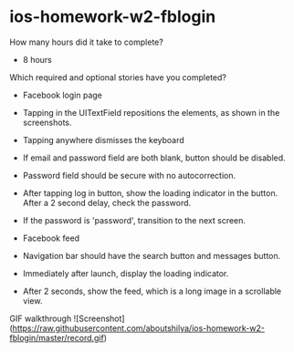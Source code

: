 ios-homework-w2-fblogin
=======================
How many hours did it take to complete?
* 8 hours

Which required and optional stories have you completed?
* Facebook login page
* Tapping in the UITextField repositions the elements, as shown in the screenshots.
* Tapping anywhere dismisses the keyboard
* If email and password field are both blank, button should be disabled.
* Password field should be secure with no autocorrection.
* After tapping log in button, show the loading indicator in the button. After a 2 second delay, check the password.
* If the password is 'password', transition to the next screen.
      

* Facebook feed
* Navigation bar should have the search button and messages button.
* Immediately after launch, display the loading indicator.
* After 2 seconds, show the feed, which is a long image in a scrollable view.


GIF walkthrough
![Screenshot] (https://raw.githubusercontent.com/aboutshilya/ios-homework-w2-fblogin/master/record.gif)

